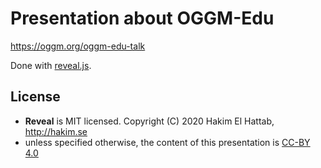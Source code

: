# Presentation about OGGM-Edu

https://oggm.org/oggm-edu-talk

Done with [reveal.js](https://revealjs.com/).

## License

- **Reveal** is MIT licensed. Copyright (C) 2020 Hakim El Hattab, http://hakim.se
- unless specified otherwise, the content of this presentation is [CC-BY 4.0](https://creativecommons.org/licenses/by/4.0/)
